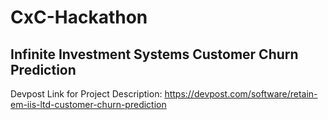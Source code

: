 # CxC-Hackathon
## Infinite Investment Systems Customer Churn Prediction

Devpost Link for Project Description: https://devpost.com/software/retain-em-iis-ltd-customer-churn-prediction
